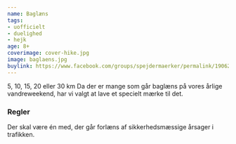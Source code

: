 ```yaml
---
name: Baglæns
tags:
- uofficielt
- duelighed
- hejk
age: 8+
coverimage: cover-hike.jpg
image: baglaens.jpg
buylink: https://www.facebook.com/groups/spejdermaerker/permalink/1906294549602585/
---
```

5, 10, 15, 20 eller 30 km
Da der er mange som går baglæns på vores årlige vandreweekend, har vi valgt at lave et specielt mærke til det.

### Regler

Der skal være én med, der går forlæns af sikkerhedsmæssige årsager i trafikken.
